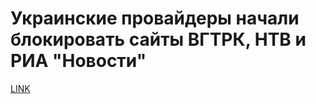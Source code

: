 # Украинские провайдеры начали блокировать сайты ВГТРК, НТВ и РИА "Новости"



[LINK](https://varlamov.ru/2942958.html)